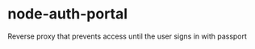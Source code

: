 node-auth-portal
================

Reverse proxy that prevents access until the user signs in with passport
